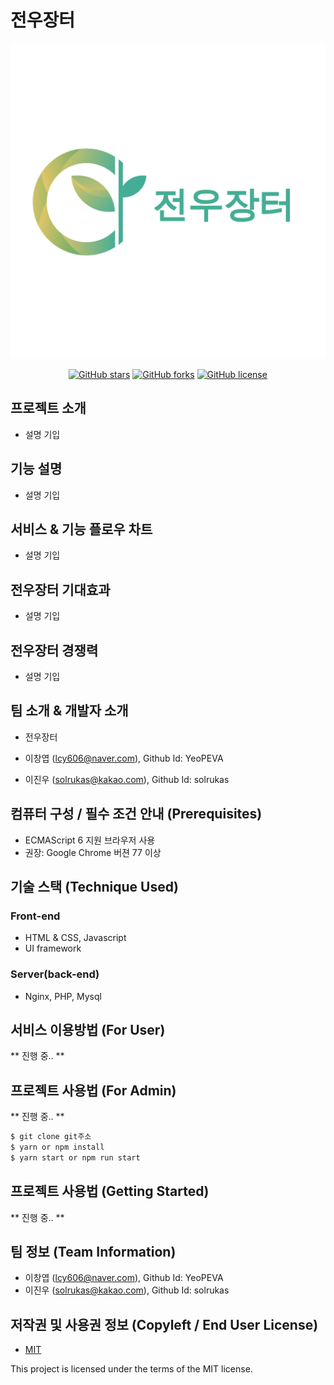 # 전우장터
<p align="center"><img src="/image/logo.png"></p>

<!--
<p align="center">
	(데모 영상)
	<a href="">
		<img src="/image/DEMO_BUTTON.png" />
	</a>
	(매뉴얼)
	<a href="">
		<img src="/image/DOCUMNET_BUTTON.png" />
	</a>
</p>
-->

<p align="center">
	<a href="https://github.com/osamhack2021/WEB_IOT_ComradeMarket_MiscThings/stargazers"><img alt="GitHub stars" src="https://img.shields.io/github/stars/osamhack2021/WEB_IOT_ComradeMarket_MiscThings"></a>
	<a href="https://github.com/osamhack2021/WEB_IOT_ComradeMarket_MiscThings/blob/master/LICENSE"><img alt="GitHub forks" src="https://img.shields.io/github/forks/osamhack2021/WEB_IOT_ComradeMarket_MiscThings"></a>
	<a href="https://github.com/osamhack2021/WEB_IOT_ComradeMarket_MiscThings/blob/master/LICENSE"><img alt="GitHub license" src="https://img.shields.io/github/license/osamhack2021/WEB_IOT_ComradeMarket_MiscThings"></a>
</p>


## 프로젝트 소개
- 설명 기입


## 기능 설명
 - 설명 기입

## 서비스 & 기능 플로우 차트
 - 설명 기입
 
## 전우장터 기대효과
 - 설명 기입

## 전우장터 경쟁력
 - 설명 기입

## 팀 소개 & 개발자 소개
- 전우장터

- 이창엽 (lcy606@naver.com), Github Id: YeoPEVA
- 이진우 (solrukas@kakao.com), Github Id: solrukas


## 컴퓨터 구성 / 필수 조건 안내 (Prerequisites)
* ECMAScript 6 지원 브라우저 사용
* 권장: Google Chrome 버젼 77 이상

## 기술 스택 (Technique Used)

### Front-end
 -  HTML & CSS, Javascript 
 -  UI framework

### Server(back-end)
 - Nginx, PHP, Mysql 


## 서비스 이용방법 (For User)
** 진행 중.. **

## 프로젝트 사용법 (For Admin)
** 진행 중.. **

```bash
$ git clone git주소
$ yarn or npm install
$ yarn start or npm run start
```

## 프로젝트 사용법 (Getting Started)
** 진행 중.. **

## 팀 정보 (Team Information)
- 이창엽 (lcy606@naver.com), Github Id: YeoPEVA
- 이진우 (solrukas@kakao.com), Github Id: solrukas

## 저작권 및 사용권 정보 (Copyleft / End User License)
 * [MIT](https://github.com/osam2020-WEB/Sample-ProjectName-TeamName/blob/master/license.md)

This project is licensed under the terms of the MIT license.

